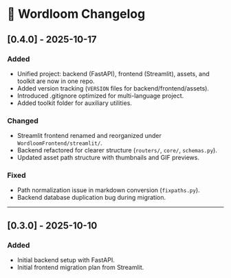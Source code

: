# 📜 Wordloom Changelog

## [0.4.0] - 2025-10-17
### Added
- Unified project: backend (FastAPI), frontend (Streamlit), assets, and toolkit are now in one repo.
- Added version tracking (`VERSION` files for backend/frontend/assets).
- Introduced .gitignore optimized for multi-language project.
- Added toolkit folder for auxiliary utilities.

### Changed
- Streamlit frontend renamed and reorganized under `WordloomFrontend/streamlit/`.
- Backend refactored for clearer structure (`routers/`, `core/`, `schemas.py`).
- Updated asset path structure with thumbnails and GIF previews.

### Fixed
- Path normalization issue in markdown conversion (`fixpaths.py`).
- Backend database duplication bug during migration.

---

## [0.3.0] - 2025-10-10
### Added
- Initial backend setup with FastAPI.
- Initial frontend migration plan from Streamlit.
